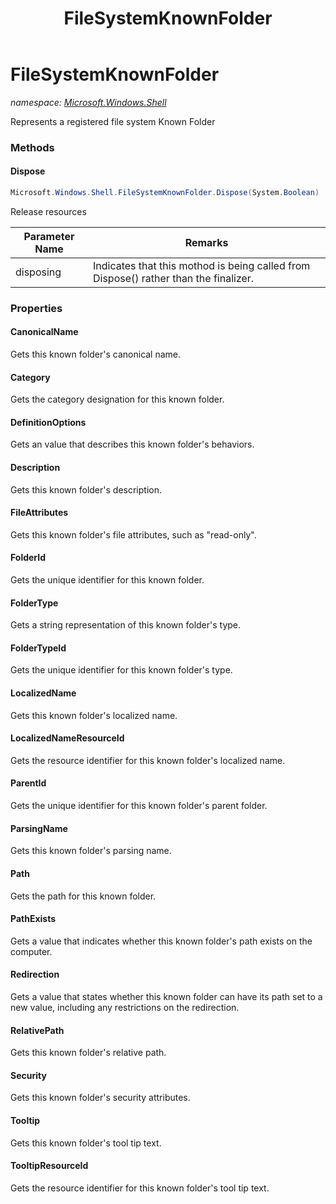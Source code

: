 ﻿---
title: FileSystemKnownFolder
---

# FileSystemKnownFolder
_namespace: [Microsoft.Windows.Shell](N-Microsoft.Windows.Shell.html)_

Represents a registered file system Known Folder

### Methods

#### Dispose
```csharp
Microsoft.Windows.Shell.FileSystemKnownFolder.Dispose(System.Boolean)
```
Release resources

|Parameter Name|Remarks|
|--------------|-------|
|disposing|Indicates that this mothod is being called from Dispose() rather than the finalizer.|




### Properties

#### CanonicalName
Gets this known folder's canonical name.
#### Category
Gets the category designation for this known folder.
#### DefinitionOptions
Gets an value that describes this known folder's behaviors.
#### Description
Gets this known folder's description.
#### FileAttributes
Gets this known folder's file attributes, 
 such as "read-only".
#### FolderId
Gets the unique identifier for this known folder.
#### FolderType
Gets a string representation of this known folder's type.
#### FolderTypeId
Gets the unique identifier for this known folder's type.
#### LocalizedName
Gets this known folder's localized name.
#### LocalizedNameResourceId
Gets the resource identifier for this 
 known folder's localized name.
#### ParentId
Gets the unique identifier for this known folder's parent folder.
#### ParsingName
Gets this known folder's parsing name.
#### Path
Gets the path for this known folder.
#### PathExists
Gets a value that indicates whether this known folder's path exists on the computer.
#### Redirection
Gets a value that states whether this known folder 
 can have its path set to a new value, 
 including any restrictions on the redirection.
#### RelativePath
Gets this known folder's relative path.
#### Security
Gets this known folder's security attributes.
#### Tooltip
Gets this known folder's tool tip text.
#### TooltipResourceId
Gets the resource identifier for this 
 known folder's tool tip text.

